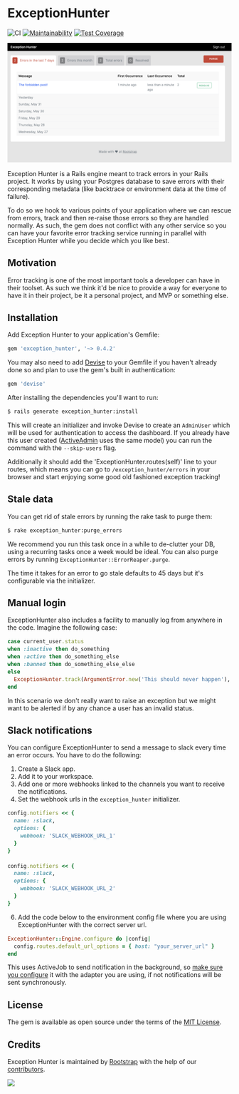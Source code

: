 # ExceptionHunter

![CI](https://github.com/rootstrap/exception_hunter/workflows/Rails%20tests/badge.svg)
[![Maintainability](https://api.codeclimate.com/v1/badges/86f6aaa2377c894f8ee4/maintainability)](https://codeclimate.com/github/rootstrap/exception_hunter/maintainability)
[![Test Coverage](https://api.codeclimate.com/v1/badges/86f6aaa2377c894f8ee4/test_coverage)](https://codeclimate.com/github/rootstrap/exception_hunter/test_coverage)

![Index screenshot](doc/screenshot.png)

Exception Hunter is a Rails engine meant to track errors in your Rails project. It works
by using your Postgres database to save errors with their corresponding metadata (like backtrace
or environment data at the time of failure).

To do so we hook to various points of your application where we can rescue from errors, track and
then re-raise those errors so they are handled normally. As such, the gem does not conflict with any
other service so you can have your favorite error tracking service running in parallel with Exception Hunter
while you decide which you like best.

## Motivation

Error tracking is one of the most important tools a developer can have in their toolset. As such
we think it'd be nice to provide a way for everyone to have it in their project, be it a personal
project, and MVP or something else.

## Installation
Add Exception Hunter to your application's Gemfile:

```ruby
gem 'exception_hunter', '~> 0.4.2'
```

You may also need to add [Devise](https://github.com/heartcombo/devise) to your Gemfile
if you haven't already done so and plan to use the gem's built in authentication:

```ruby
gem 'devise'
```

After installing the dependencies you'll want to run:

```bash
$ rails generate exception_hunter:install
```

This will create an initializer and invoke Devise to
create an `AdminUser` which will be used for authentication to access the dashboard. If you already
have this user created ([ActiveAdmin](https://github.com/activeadmin/activeadmin) uses the same model)
you can run the command with the `--skip-users` flag.

Additionally it should add the 'ExceptionHunter.routes(self)' line to your routes, which means you can go to
`/exception_hunter/errors` in your browser and start enjoying some good old fashioned exception tracking!

## Stale data

You can get rid of stale errors by running the rake task to purge them:

```bash
$ rake exception_hunter:purge_errors
```

We recommend you run this task once in a while to de-clutter your DB, using a recurring tasks once
a week would be ideal. You can also purge errors by running `ExceptionHunter::ErrorReaper.purge`.

The time it takes for an error to go stale defaults to 45 days but it's configurable via the initializer.

## Manual login

ExceptionHunter also includes a facility to manually log from anywhere in the code. Imagine the following case:

```ruby
case current_user.status
when :inactive then do_something
when :active then do_something_else
when :banned then do_something_else_else
else
  ExceptionHunter.track(ArgumentError.new('This should never happen'), custom_data: { status: current_user.status }, current_user: user)
end
```

In this scenario we don't really want to raise an exception but we might want to be alerted if by any chance a user
has an invalid status.

## Slack notifications

You can configure ExceptionHunter to send a message to slack every time an error occurs.
You have to do the following:

1. Create a Slack app.
2. Add it to your workspace.
3. Add one or more webhooks linked to the channels you want to receive the notifications.
4. Set the webhook urls in the `exception_hunter` initializer.

```ruby
config.notifiers << {
  name: :slack,
  options: {
    webhook: 'SLACK_WEBHOOK_URL_1'
  }
}

config.notifiers << {
  name: :slack,
  options: {
    webhook: 'SLACK_WEBHOOK_URL_2'
  }
}
```

6. Add the code below to the environment config file where you are using ExceptionHunter with the correct server url.

```ruby
ExceptionHunter::Engine.configure do |config|
  config.routes.default_url_options = { host: "your_server_url" }
end
```

This uses ActiveJob to send notification in the background, so [make sure you configure](https://guides.rubyonrails.org/active_job_basics.html#setting-the-backend) it with the adapter you are using, if not notifications will be sent synchronously.

## License
The gem is available as open source under the terms of the [MIT License](https://opensource.org/licenses/MIT).

## Credits

Exception Hunter is maintained by [Rootstrap](http://www.rootstrap.com) with
the help of our [contributors](https://github.com/rootstrap/exception_hunter/contributors).

[<img src="https://s3-us-west-1.amazonaws.com/rootstrap.com/img/rs.png" width="100"/>](http://www.rootstrap.com)

